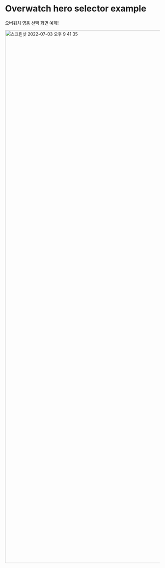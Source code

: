 # Overwatch hero selector example

오버워치 영웅 선택 화면 예제!

<img width="1728" alt="스크린샷 2022-07-03 오후 9 41 35" src="https://user-images.githubusercontent.com/108110637/177040169-b6adb767-58d4-4c26-bec5-67a8be3bc368.png">
